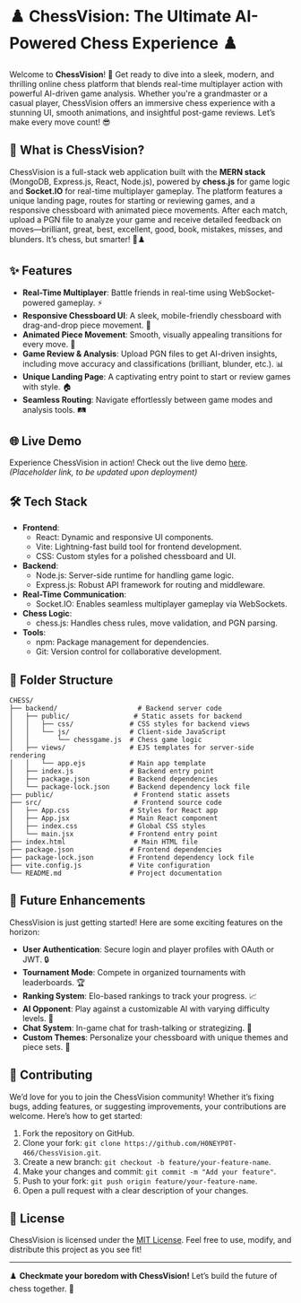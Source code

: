 # ♟️ ChessVision: The Ultimate AI-Powered Chess Experience ♟️

Welcome to **ChessVision**! 🚀 Get ready to dive into a sleek, modern, and thrilling online chess platform that blends real-time multiplayer action with powerful AI-driven game analysis. Whether you're a grandmaster or a casual player, ChessVision offers an immersive chess experience with a stunning UI, smooth animations, and insightful post-game reviews. Let’s make every move count! 😎

## 🎯 What is ChessVision?

ChessVision is a full-stack web application built with the **MERN stack** (MongoDB, Express.js, React, Node.js), powered by **chess.js** for game logic and **Socket.IO** for real-time multiplayer gameplay. The platform features a unique landing page, routes for starting or reviewing games, and a responsive chessboard with animated piece movements. After each match, upload a PGN file to analyze your game and receive detailed feedback on moves—brilliant, great, best, excellent, good, book, mistakes, misses, and blunders. It’s chess, but smarter! 🧠♟️

## ✨ Features

- **Real-Time Multiplayer**: Battle friends in real-time using WebSocket-powered gameplay. ⚡
- **Responsive Chessboard UI**: A sleek, mobile-friendly chessboard with drag-and-drop piece movement. 📱
- **Animated Piece Movement**: Smooth, visually appealing transitions for every move. 🎨
- **Game Review & Analysis**: Upload PGN files to get AI-driven insights, including move accuracy and classifications (brilliant, blunder, etc.). 📊
- **Unique Landing Page**: A captivating entry point to start or review games with style. 🏠
- **Seamless Routing**: Navigate effortlessly between game modes and analysis tools. 🛤️

## 🌐 Live Demo

Experience ChessVision in action! Check out the live demo [here](https://chessvision-demo-placeholder.com). *(Placeholder link, to be updated upon deployment)*

## 🛠️ Tech Stack

- **Frontend**:
  - React: Dynamic and responsive UI components.
  - Vite: Lightning-fast build tool for frontend development.
  - CSS: Custom styles for a polished chessboard and UI.
- **Backend**:
  - Node.js: Server-side runtime for handling game logic.
  - Express.js: Robust API framework for routing and middleware.
- **Real-Time Communication**:
  - Socket.IO: Enables seamless multiplayer gameplay via WebSockets.
- **Chess Logic**:
  - chess.js: Handles chess rules, move validation, and PGN parsing.
- **Tools**:
  - npm: Package management for dependencies.
  - Git: Version control for collaborative development.

## 📂 Folder Structure

```
CHESS/
├── backend/                    # Backend server code
│   ├── public/                # Static assets for backend
│   │   ├── css/              # CSS styles for backend views
│   │   └── js/               # Client-side JavaScript
│   │       └── chessgame.js  # Chess game logic
│   ├── views/                # EJS templates for server-side rendering
│   │   └── app.ejs           # Main app template
│   ├── index.js              # Backend entry point
│   ├── package.json          # Backend dependencies
│   └── package-lock.json     # Backend dependency lock file
├── public/                    # Frontend static assets
├── src/                       # Frontend source code
│   ├── App.css               # Styles for React app
│   ├── App.jsx               # Main React component
│   ├── index.css             # Global CSS styles
│   └── main.jsx              # Frontend entry point
├── index.html                 # Main HTML file
├── package.json              # Frontend dependencies
├── package-lock.json         # Frontend dependency lock file
├── vite.config.js            # Vite configuration
└── README.md                 # Project documentation
```

## 🚀 Future Enhancements

ChessVision is just getting started! Here are some exciting features on the horizon:
- **User Authentication**: Secure login and player profiles with OAuth or JWT. 🔒
- **Tournament Mode**: Compete in organized tournaments with leaderboards. 🏆
- **Ranking System**: Elo-based rankings to track your progress. 📈
- **AI Opponent**: Play against a customizable AI with varying difficulty levels. 🤖
- **Chat System**: In-game chat for trash-talking or strategizing. 💬
- **Custom Themes**: Personalize your chessboard with unique themes and piece sets. 🎨

## 🤝 Contributing

We’d love for you to join the ChessVision community! Whether it’s fixing bugs, adding features, or suggesting improvements, your contributions are welcome. Here’s how to get started:
1. Fork the repository on GitHub.
2. Clone your fork: `git clone https://github.com/H0NEYP0T-466/ChessVision.git`.
3. Create a new branch: `git checkout -b feature/your-feature-name`.
4. Make your changes and commit: `git commit -m "Add your feature"`.
5. Push to your fork: `git push origin feature/your-feature-name`.
6. Open a pull request with a clear description of your changes.


## 📜 License

ChessVision is licensed under the [MIT License](https://opensource.org/licenses/MIT). Feel free to use, modify, and distribute this project as you see fit!

---

♟️ **Checkmate your boredom with ChessVision!** Let’s build the future of chess together. 🌟